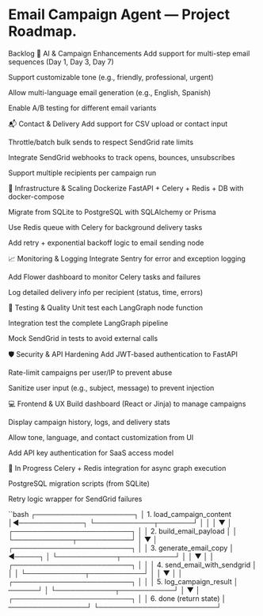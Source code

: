 # Email Campaign Agent — Project Roadmap.

 Backlog
🧠 AI & Campaign Enhancements
 Add support for multi-step email sequences (Day 1, Day 3, Day 7)

 Support customizable tone (e.g., friendly, professional, urgent)

 Allow multi-language email generation (e.g., English, Spanish)

 Enable A/B testing for different email variants

📬 Contact & Delivery
 Add support for CSV upload or contact input

 Throttle/batch bulk sends to respect SendGrid rate limits

 Integrate SendGrid webhooks to track opens, bounces, unsubscribes

 Support multiple recipients per campaign run

🧱 Infrastructure & Scaling
 Dockerize FastAPI + Celery + Redis + DB with docker-compose

 Migrate from SQLite to PostgreSQL with SQLAlchemy or Prisma

 Use Redis queue with Celery for background delivery tasks

 Add retry + exponential backoff logic to email sending node

📈 Monitoring & Logging
 Integrate Sentry for error and exception logging

 Add Flower dashboard to monitor Celery tasks and failures

 Log detailed delivery info per recipient (status, time, errors)

🧪 Testing & Quality
 Unit test each LangGraph node function

 Integration test the complete LangGraph pipeline

 Mock SendGrid in tests to avoid external calls

🛡️ Security & API Hardening
 Add JWT-based authentication to FastAPI

 Rate-limit campaigns per user/IP to prevent abuse

 Sanitize user input (e.g., subject, message) to prevent injection

💻 Frontend & UX
 Build dashboard (React or Jinja) to manage campaigns

 Display campaign history, logs, and delivery stats

 Allow tone, language, and contact customization from UI

 Add API key authentication for SaaS access model

🚧 In Progress
 Celery + Redis integration for async graph execution

 PostgreSQL migration scripts (from SQLite)

 Retry logic wrapper for SendGrid failures



``bash
                 ┌────────────────────┐
                 │ 1. load_campaign_content │◄─────────────┐
                 └────────────┬───────┘                  │
                              │                          │
                              ▼                          │
              ┌────────────────────────┐                 │
              │ 2. build_email_payload │                 │
              └────────────┬───────────┘                 │
                           ▼                             │
              ┌────────────────────────┐                 │
              │ 3. generate_email_copy │ ◄─────┐         │
              └────────────┬───────────┘       │         │
                           ▼                   │         │
              ┌────────────────────────┐       │         │
              │ 4. send_email_with_sendgrid │  │         │
              └────────────┬───────────┘       │         │
                           ▼                   │         │
              ┌────────────────────────┐       │         │
              │ 5. log_campaign_result │ ──────┘         │
              └────────────┬───────────┘                 │
                           ▼                             │
              ┌────────────────────────┐                 │
              │ 6. done (return state) │ ────────────────┘
              └────────────────────────┘
```